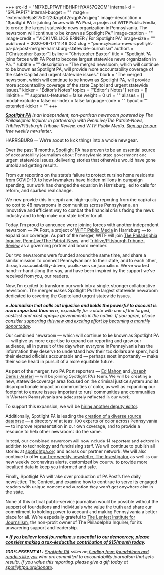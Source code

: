 +++
arc-id = "MI7XELPFAVFHBHNPHYAXS7Q2OM"
internal-id = "SPLPAP17"
internal-budget = ""
image = "external/e6ja8f7k0r22dzqybf2evgp87m.jpeg"
image-description = "Spotlight PA is joining forces with PA Post, a project of WITF Public Media, to create the largest statewide news organization in Pennsylvania. The newsroom will continue to be known as Spotlight PA."
image-caption = ""
image-credit = "VICKI VELLIOS BRINER / For Spotlight PA"
image-size = ""
published = 2020-08-17T11:46:00Z
slug = "pennsylvania-news-spotlight-pa-pa-post-merger-harrisburg-statewide-journalism"
authors = ["Christopher Baxter"]
byline = "Christopher Baxter"
title = "Spotlight PA joins forces with PA Post to become largest statewide news organization in Pa. "
subtitle = ""
description = "The merged newsroom, which will continue to be known as Spotlight PA, will provide more accountability coverage of the state Capitol and urgent statewide issues."
blurb = "The merged newsroom, which will continue to be known as Spotlight PA, will provide more accountability coverage of the state Capitol and urgent statewide issues."
kicker = "Editor's Notes"
topics = ["Editor's Notes"]
series = []
linktitle = ""
suppress-featured = false
weight = 0
url = ""
aliases = []
modal-exclude = false
no-index = false
language-code = ""
layout = ""
extended-kicker = ""
+++

<a href="https://www.spotlightpa.org/"><i><b>Spotlight PA</b></i></a><i> is an independent, non-partisan newsroom powered by The Philadelphia Inquirer in partnership with PennLive/The Patriot-News, Triblive/Pittsburgh Tribune-Review, and WITF Public Media. </i><a href="https://www.spotlightpa.org/newsletters"><i>Sign up for our free weekly newsletter</i></a><i>.</i>

HARRISBURG — We’re about to kick things into a whole new gear.

Over the past 11 months, <a href="https://www.spotlightpa.org/">Spotlight PA</a> has proven to be an essential source of accountability journalism about Pennsylvania state government and urgent statewide issues, delivering stories that otherwise would have gone untold and getting results.

From our reporting on the state’s failure to protect nursing home residents from COVID-19, to how lawmakers have hidden millions in campaign spending, our work has changed the equation in Harrisburg, led to calls for reform, and sparked real change.

We now provide this in-depth and high-quality reporting from the capital at no cost to 48 newsrooms in communities across Pennsylvania, an innovative and efficient way to combat the financial crisis facing the news industry and to help make our state better for all.

Today, I’m proud to announce we’re joining forces with another independent newsroom — PA Post, a project of <a href="https://web.archive.org/20200107224634/https://www.witf.org/">WITF Public Media</a> in Harrisburg — to expand our coverage. As part of the merger, WITF will join <a href="https://www.inquirer.com/">The Philadelphia Inquirer</a>, <a href="https://web.archive.org/20200101034631/https://www.pennlive.com/">PennLive/The Patriot-News</a>, and <a href="https://triblive.com/">Triblive/Pittsburgh Tribune-Review</a> as a governing partner and board member.

Our two newsrooms were founded around the same time, and share a similar mission: to connect Pennsylvanians to their state, and to each other, through accountability-driven, public-service journalism. We’ve worked hand-in-hand along the way, and have been inspired by the support we’ve received from you, our readers.

Now, I’m excited to transform our work into a single, stronger collaborative newsroom. The merger makes Spotlight PA the largest statewide newsroom dedicated to covering the Capitol and urgent statewide issues.

<i><b>» Journalism that calls out injustice and holds the powerful to account is more important than ever</b></i><i>, especially for a state with one of the largest, costliest and most opaque governments in the nation. If you agree, please consider </i><a href="https://www.spotlightpa.org/donate"><i>supporting this new and exciting effort by becoming a monthly donor today</i></a><i>.</i>

<script src="https://www.spotlightpa.org/embed.js" async></script><div data-spl-embed-version="1" data-spl-src="https://www.spotlightpa.org/embeds/donate/?teaser_text=Spotlight%20PA%20provides%20100%25%20essential%20journalism%20with%20support%20from%20readers%20like%20you.%20Help%20us%20shine%20a%20light%20on%20injustice%20and%20hold%20the%20powerful%20to%20account%20by%20making%20a%20donation%20now."></div>

Our combined newsroom — which will continue to be known as Spotlight PA — will give us more expertise to expand our reporting and grow our audience, all in pursuit of the day when everyone in Pennsylvania has the information they deserve to understand how their tax dollars are spent, hold their elected officials accountable and — perhaps most importantly — make their voice heard in pursuit of a more equitable future.

As part of the merger, two PA Post reporters — <a href="mailto:emahon@spotlightpa.org">Ed Mahon</a> and <a href="mailto:jjaafari@spotlightpa.org">Joseph Darius Jaafari</a> — will be joining Spotlight PA’s team. We will be creating a new, statewide coverage area focused on the criminal justice system and its disproportionate impact on communities of color, as well as expanding our footprint to ensure issues important to rural communities and communities in Western Pennsylvania are adequately reflected in our work.

To support this expansion, we will be <a href="https://www.spotlightpa.org/about/jobs/" target=_blank>hiring another deputy editor</a>.

Additionally, Spotlight PA is leading the <a href="https://www.spotlightpa.org/news/2020/08/spotlight-pa-diverse-source-database-pennsylvania-experts-journalism-equity-inclusion/" target=_blank>creation of a diverse source database</a> — a directory of at least 100 experts of color across Pennsylvania — to improve representation in our own coverage, and to provide a resource to help other newsrooms do the same.

In total, our combined newsroom will now include 14 reporters and editors in addition to technology and fundraising staff. We will continue to publish all stories at <a href="http://www.spotlightpa.org/">spotlightpa.org</a> and across our partner network. We will also continue to offer <a href="https://www.spotlightpa.org/newsletters">our free weekly newsletter, The Investigator,</a> as well as our <a href="https://www.spotlightpa.org/newsletters/covid">new weekly coronavirus alerts, customized by county</a>, to provide more localized data to keep you informed and safe.

Finally, Spotlight PA will take over production of PA Post’s free daily newsletter, The Context, and examine how to continue to serve its engaged readers with unique content and curation they won’t get anywhere else in the state.

None of this critical public-service journalism would be possible without the support of <a href="https://www.spotlightpa.org/support/">foundations and individuals</a> who value the truth and share our commitment to holding power to account and making Pennsylvania a better place for all. We’re especially grateful to <a href="https://www.lenfestinstitute.org/" target=_blank>The Lenfest Institute for Journalism</a>, the non-profit owner of The Philadelphia Inquirer, for its unwavering support and leadership.

<i><b>» If you believe local journalism is essential to our democracy, </b></i><a href="https://www.spotlightpa.org/donate"><i><b>please consider making a tax-deductible contribution of $15/month today</b></i></a><i><b>. </b></i>

<script src="https://www.spotlightpa.org/embed.js" async></script><div data-spl-embed-version="1" data-spl-src="https://www.spotlightpa.org/embeds/donate/?teaser_text=Spotlight%20PA%20relies%20on%20reader%20support%20to%20call%20out%20injustice%20and%20hold%20the%20powerful%20in%20Pennsylvania%20to%20account.%20The%20truth%20matters%20now%20more%20than%20ever.&cta_text=Donate%20Now"></div>

<i><b>100% ESSENTIAL:</b></i> <a href="https://www.spotlightpa.org/"><i>Spotlight PA</i></a><i> relies on</i><a href="https://www.spotlightpa.org/support"><i> funding from foundations and readers like you</i></a><i> who are committed to accountability journalism that gets results. If you value this reporting, please give a gift today at </i><a href="https://www.spotlightpa.org/donate"><i>spotlightpa.org/donate</i></a><i>.</i>
